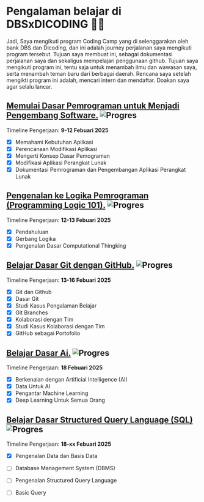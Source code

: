 # Pengalaman belajar di DBSxDICODING 🚀🔥

Jadi, Saya mengikuti program Coding Camp yang di selenggarakan oleh bank DBS dan Dicoding, dan ini adalah journey perjalanan saya mengikuti program tersebut. Tujuan saya membuat ini, sebagai dokumentasi perjalanan saya dan sekaligus mempelajari penggunaan github. Tujuan saya mengikuti program ini, tentu saja untuk menambah ilmu dan wawasan saya, serta menambah teman baru dari berbagai daerah. Rencana saya setelah mengikti program ini adalah, mencari intern dan mendaftar. Doakan saya agar selalu lancar.

## [Memulai Dasar Pemrograman untuk Menjadi Pengembang Software.](https://www.dicoding.com/academies/237) ![Progres](https://img.shields.io/badge/Progress-100%25-blue) 
Timeline Pengerjaan: **9-12 Febuari 2025**

* [x] Memahami Kebutuhan Aplikasi
* [x] Perencanaan Modifikasi Aplikasi
* [x] Mengerti Konsep Dasar Pemograman
* [x] Modifikasi Aplikasi Perangkat Lunak
* [x] Dokumentasi Pemrograman dan Pengembangan Aplikasi Perangkat Lunak

## [Pengenalan ke Logika Pemrograman (Programming Logic 101).](https://www.dicoding.com/academies/302) ![Progres](https://img.shields.io/badge/Progress-100%25-blue)
Timeline Pengerjaan: **12-13 Febuari 2025**
 
* [x] Pendahuluan
* [x] Gerbang Logika
* [x] Pengenalan Dasar Computational Thingking

## [Belajar Dasar Git dengan GitHub.](https://www.dicoding.com/academies/317) ![Progres](https://img.shields.io/badge/Progress-100%25-blue) 
Timeline Pengerjaan: **13-16 Febuari 2025**

* [x] Git dan Github
* [x] Dasar Git
* [x] Studi Kasus Pengalaman Belajar
* [x] Git Branches
* [x] Kolaborasi dengan Tim
* [x] Studi Kasus Kolaborasi dengan Tim
* [x] GitHub sebagai Portofolio

## [Belajar Dasar Ai.](https://www.dicoding.com/academies/653) ![Progres](https://img.shields.io/badge/Progress-100%25-blue) 
Timeline Pengerjaan: **18 Febuari 2025**
* [x] Berkenalan dengan Artificial Intelligence (AI)
* [x] Data Untuk AI
* [x] Pengantar Machine Learning
* [x] Deep Learning Untuk Semua Orang

## [Belajar Dasar Structured Query Language (SQL)](https://www.dicoding.com/academies/600) ![Progres](https://img.shields.io/badge/Progress-34%25-blue)
Timeline Pengerjaan: **18-xx Febuari 2025**
* [x] Pengenalan Data dan Basis Data
* [ ] Database Management System (DBMS)
* [ ] Pengenalan Structured Query Language
* [ ] Basic Query 

